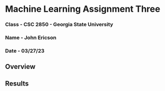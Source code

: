 # Machine Learning Assignment Three

### Class - CSC 2850 - Georgia State University
### Name - John Ericson
### Date - 03/27/23


## Overview


## Results



